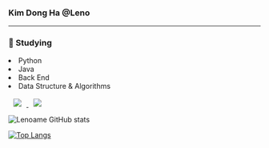 <h3> Kim Dong Ha  @Leno </h3>
<hr size="2px">

<h3> 📘 Studying </h3>
  <li>Python</li>
  <li>Java</li>
  <li>Back End</li>
  <li>Data Structure & Algorithms</li>


  <br>
  <a href="http://www.instagram.com/pastry_leno/">
    <img
         src="http://img.shields.io/badge/-Instagram-222222?style=flat&logo=Instagram&link=https://www.instagram.com/pastry_leno/"
         style="height: auto; margin-left: 10px; margin-right: 10px;"/>
  </a>
  
  <a href="https://acidic-atom-e47.notion.site/Leno-s-Resume-2ddc60f0553b47589ebdcf4e290d9678">
    <img src="http://img.shields.io/badge/-Notion-222222?style=flat&logo=Notion&link=https://https://acidic-atom-e47.notion.site/Leno-s-Resume-2ddc60f0553b47589ebdcf4e290d9678"
         style="height: auto; margin-left: 10px; margin-right: 10px;"/>
  </a>
  

  
  ![Lenoame GitHub stats](https://github-readme-stats.vercel.app/api?username=Lenoame&show_icons=true&theme=tokyonight)
  
  [![Top Langs](https://github-readme-stats.vercel.app/api/top-langs/?username=Lenoame&layout=compact&theme=tokyonight&langs_count=3)](https://github.com/anuraghazra/github-readme-stats)
